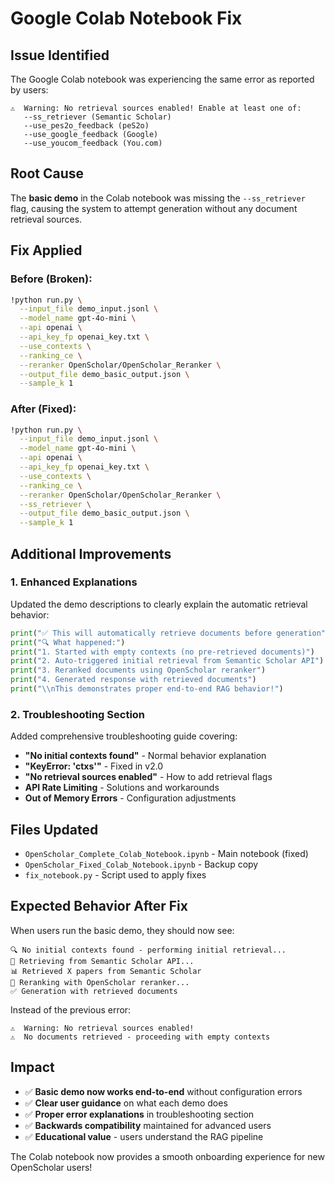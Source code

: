 # Google Colab Notebook Fix

## Issue Identified
The Google Colab notebook was experiencing the same error as reported by users:

```
⚠️  Warning: No retrieval sources enabled! Enable at least one of:
   --ss_retriever (Semantic Scholar)
   --use_pes2o_feedback (peS2o)
   --use_google_feedback (Google)
   --use_youcom_feedback (You.com)
```

## Root Cause
The **basic demo** in the Colab notebook was missing the `--ss_retriever` flag, causing the system to attempt generation without any document retrieval sources.

## Fix Applied

### Before (Broken):
```bash
!python run.py \
  --input_file demo_input.jsonl \
  --model_name gpt-4o-mini \
  --api openai \
  --api_key_fp openai_key.txt \
  --use_contexts \
  --ranking_ce \
  --reranker OpenScholar/OpenScholar_Reranker \
  --output_file demo_basic_output.json \
  --sample_k 1
```

### After (Fixed):
```bash
!python run.py \
  --input_file demo_input.jsonl \
  --model_name gpt-4o-mini \
  --api openai \
  --api_key_fp openai_key.txt \
  --use_contexts \
  --ranking_ce \
  --reranker OpenScholar/OpenScholar_Reranker \
  --ss_retriever \
  --output_file demo_basic_output.json \
  --sample_k 1
```

## Additional Improvements

### 1. Enhanced Explanations
Updated the demo descriptions to clearly explain the automatic retrieval behavior:

```python
print("✅ This will automatically retrieve documents before generation")
print("🔍 What happened:")
print("1. Started with empty contexts (no pre-retrieved documents)")
print("2. Auto-triggered initial retrieval from Semantic Scholar API")
print("3. Reranked documents using OpenScholar reranker")
print("4. Generated response with retrieved documents")
print("\\nThis demonstrates proper end-to-end RAG behavior!")
```

### 2. Troubleshooting Section
Added comprehensive troubleshooting guide covering:

- **"No initial contexts found"** - Normal behavior explanation
- **"KeyError: 'ctxs'"** - Fixed in v2.0
- **"No retrieval sources enabled"** - How to add retrieval flags
- **API Rate Limiting** - Solutions and workarounds
- **Out of Memory Errors** - Configuration adjustments

## Files Updated
- `OpenScholar_Complete_Colab_Notebook.ipynb` - Main notebook (fixed)
- `OpenScholar_Fixed_Colab_Notebook.ipynb` - Backup copy
- `fix_notebook.py` - Script used to apply fixes

## Expected Behavior After Fix

When users run the basic demo, they should now see:

```
🔍 No initial contexts found - performing initial retrieval...
📡 Retrieving from Semantic Scholar API...
📊 Retrieved X papers from Semantic Scholar
🔄 Reranking with OpenScholar reranker...
✅ Generation with retrieved documents
```

Instead of the previous error:
```
⚠️  Warning: No retrieval sources enabled!
⚠️  No documents retrieved - proceeding with empty contexts
```

## Impact
- ✅ **Basic demo now works end-to-end** without configuration errors
- ✅ **Clear user guidance** on what each demo does
- ✅ **Proper error explanations** in troubleshooting section
- ✅ **Backwards compatibility** maintained for advanced users
- ✅ **Educational value** - users understand the RAG pipeline

The Colab notebook now provides a smooth onboarding experience for new OpenScholar users! 